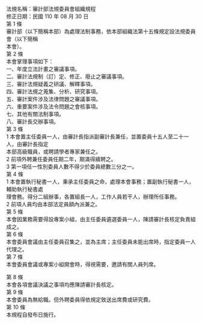 法規名稱：審計部法規委員會組織規程  
修正日期：民國 110 年 08 月 30 日  
第 1 條  
審計部（以下簡稱本部）為處理法制事務，依本部組織法第十五條規定設法規委員會（以下簡稱  
本會）。  
第 2 條  
本會掌理事項如下：  
一、年度立法計畫之審議事項。  
二、審計法規制（訂）定、修正、廢止之審議事項。  
三、審計法規疑義之研議、解釋事項。  
四、審計法規之蒐集、分析、研究事項。  
五、審計案件涉及法律問題之審議事項。  
六、重要案件涉及法令問題之會核事項。  
七、其他有關法制事項。  
八、審計長交辦事項。  
第 3 條  
1 本會置主任委員一人，由審計長指派副審計長兼任，並置委員十五人至二十一人，由審計長指定  
本部高級職員，或聘請學者專家兼任之。  
2 前項外聘兼任委員任期二年，期滿得續聘之。  
3 第一項任一性別委員人數不得少於委員總數三分之一。  
第 4 條  
1 本會置執行秘書一人，秉承主任委員之命，處理本會事務；置副執行秘書一人，輔助執行秘書處  
理會務。得分二組辦事，各置組長一人，工作人員若干人，辦理所任事務。  
2 前項人員均由本部法定員額內派兼之。  
第 5 條  
本會因業務需要得設專案小組，由主任委員遴選委員一人，陳請審計長核定負責組成之。  
第 6 條  
本會委員會議由主任委員召集之，並為主席；主任委員未能出席時，指定委員一人代理之。  
第 7 條  
本會委員會議或專案小組開會時，得視需要，邀請有關人員列席。  


第 8 條  
本會各項會議決議之事項均應陳請審計長核定。  
第 9 條  
本會委員為無給職。但外聘委員得依規定致送出席費或研究費。  
第 10 條  
本規程自發布日施行。  


